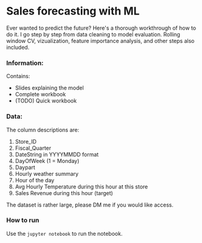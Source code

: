 # Sales forecasting with ML
Ever wanted to predict the future? Here's a thorough workthrough of how to do it. I go step by step from data cleaning to model evaluation. Rolling window CV, vizualization, feature importance analysis, and other steps also included.

### Information: 
Contains: 
* Slides explaining the model
* Complete workbook
* (TODO) Quick workbook

### Data:
The column descriptions are:
1. Store_ID
2. Fiscal_Quarter
3. DateString in YYYYMMDD format
4. DayOfWeek (1 = Monday)
5. Daypart
6. Hourly weather summary
7. Hour of the day
8. Avg Hourly Temperature during this hour at this store
9. Sales Revenue during this hour (target)

The dataset is rather large, please DM me if you would like access.


### How to run
Use the `jupyter notebook` to run the notebook.
